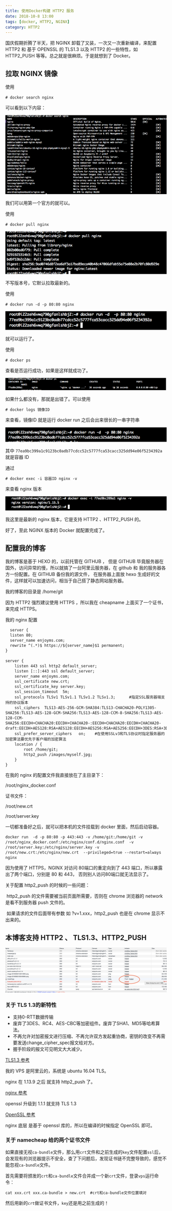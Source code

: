 ```yaml
---
title: 使用Docker构建 HTTP2 服务
date: 2018-10-8 13:00
tags: [docker, HTTP2, NGINX]
category: HTTP2
---
```


国庆假期折腾了半天，把 NGINX 卸载了又装，一次又一次重新编译，来配置 HTTP2 和 基于 OPENSSL 的 TLS1.3 以及 HTTP2 的一些特性，如 HTTP2_PUSH 等等。总之就是很麻烦。于是就想到了 Docker。

## 拉取 NGINX 镜像

使用

`# docker search nginx`

可以看到以下内容：

![image-20181008143929082](/images/image-20181008143929082.png)

我们可以用第一个官方的就可以。
<!-- more -->

使用

`# docker pull nginx `



![image-20181008144227285](/images/image-20181008144227285.png)

不写版本号，它默认拉取最新的。

使用

`# docker run -d -p 80:80 nginx`

![image-20181008144413912](/images/image-20181008144413912.png)

就可以运行了。

使用

`# docker ps`

查看是否运行成功，如果是这样就成功了。

![image-20181008144559621](/images/image-20181008144559621.png)

如果什么都没有，那就是出错了。可以使用

`# docker logs 镜像ID `

来查看，镜像ID 就是运行 docker run 之后会出来很长的一串字符串

![image-20181008144751519](/images/image-20181008144751519.png)

其中 `77ea9bc399a1c9123bc0adb77cdcc52c5777fca53cacc325dd94e06f5234392a` 就是容器 ID

通过

`# docker exec -i 容器ID nginx -v `

来查看 nginx 版本

![image-20181008144915169](/images/image-20181008144915169.png)

我这里是最新的 nginx 版本，它是支持 HTTP2 、HTTP2_PUSH 的。

好了，至此 NGINX 版本的 Docker 就配置完成了。



## 配置我的博客



我的博客是基于 HEXO 的，以前托管在 GITHUB ， 但是 GITHUB 毕竟服务器在国外，访问异常的慢，所以就搞了一台阿里云服务器，在 github 和 我的服务器各方一份配置。在 GITHUB 备份我的源文件， 在服务器上面放 hexo 生成好的文件，这样就可以加速访问，相当于自己搭了静态网站服务器。



我的博客的目录是 /home/git 

因为 HTTP2 强烈建议使用 HTTPS ，所以我在 cheapname 上面买了一个证书，来完成 HTTPS。

我的 nginx 配置

```shell
  server {
  listen 80;
  server_name enjoyms.com;
  rewrite ^(.*)$ https://${server_name}$1 permanent;
}

server {
	listen 443 ssl http2 default_server;
	listen [::]:443 ssl default_server;
  	server_name enjoyms.com;
  	ssl_certificate new.crt;
  	ssl_certificate_key server.key;
  	ssl_session_timeout  5m;
  	ssl_protocols TLSv1 TLSv1.1 TLSv1.2 TLSv1.3;      #指定SSL服务器端支持的协议版本
  	ssl_ciphers  TLS13-AES-256-GCM-SHA384:TLS13-CHACHA20-POLY1305-SHA256:TLS13-AES-128-GCM-SHA256:TLS13-AES-128-CCM-8-SHA256:TLS13-AES-128-CCM-SHA256:EECDH+CHACHA20:EECDH+CHACHA20-:EECDH+CHACHA20:EECDH+CHACHA20-draft:EECDH+AES128:RSA+AES128:EECDH+AES256:RSA+AES256:EECDH+3DES:RSA+3DES:!MD5;
  	ssl_prefer_server_ciphers   on;    #在使用SSLv3和TLS协议时指定服务器的加密算法要优先于客户端的加密算法
	location / {
	  	root /home/git;
    	http2_push /images/myself.jpg;
	}
}
```

在我的 nginx 的配置文件我直接放在了主目录下：

/root/nginx_docker.conf

证书文件：

/root/new.crt

/root/server.key

一切都准备好之后，就可以把本机的文件挂载到 docker 里面，然后启动容器。

```shell
docker run  -d -p 80:80 -p 443:443 -v /home/git:/home/git -v /root/nginx_docker.conf:/etc/nginx/conf.d/nginx.conf  -v /root/server.key:/etc/nginx/server.key -v /root/new.crt:/etc/nginx/new.crt  --privileged=true --restart=always nginx
```

因为使用了 HTTPS，NGINX 对访问 80端口的重定向到了 443 端口，所以暴露出了两个端口，分别是 80 和 443， 否则别人访问80端口就无法显示了。



关于配置 http2_push 的时候的一些问题：

​	http2_push 的文件需要被当前页面所需要，否则在 chrome 浏览器的 network 是看不到服务器 push 文件的。

​	如果请求的文件后面带有参数 如 ?v=1.xxx，http2_push 也是在 chrome 显示不出来的。

## 本博客支持 HTTP2 、 TLS1.3、HTTP2_PUSH

![image-20181008164135682](/images/image-20181008164135682.png)





### 关于 TLS 1.3的新特性

- 支持0-RTT数据传输 
- 废弃了3DES、RC4、AES-CBC等加密组件。废弃了SHA1、MD5等哈希算法。 
- 不再允许对加密报文进行压缩、不再允许双方发起重协商，密钥的改变不再需要发送change_cipher_spec报文给对方。 
- 握手阶段的报文可见明文大大减少。

[TLS1.3 参考](https://zhuanlan.zhihu.com/p/28850798)

我的 VPS 是阿里云的，系统是 ubuntu 16.04 TLS。

nginx 在 1.13.9 之后 就支持 http2_push 了。

 [nginx 参考](https://www.nginx.com/blog/nginx-1-13-9-http2-server-push/)

openssl 升级到 1.1.1 就支持 TLS 1.3 

[OpenSSL 参考](https://www.openssl.org/blog/blog/2018/02/08/tlsv1.3/)

nginx 底层 是基于 openssl 库的，所以在编译的时候指定 OpenSSL 即可。







### 关于 namecheap 给的两个证书文件

如果直接无视`ca-bundle`文件，那么用`crt`文件和之前生成的`key`文件配置`ssl`后，会发现有的浏览器提示不安全，查了下问题后，发现证书链不完整导致的，感觉不能忽视`ca-bundle`文件。

首先需要将颁发的`crt`和`ca-bundle`文件合并成一个新`crt`文件，登录`vps`运行命令：

```
cat xxx.crt xxx.ca-bundle > new.crt  #crt和ca-bundle文件位置填对
```

然后用新的`crt`做证书文件，`key`还是用之前生成的！

